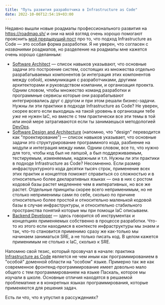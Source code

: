 ```yaml
---
title: "Путь развития разработчика в Infrastructure as Code"
date: 2022-10-06T12:54:19+03:00
---
```


Недавно вышли новые роадмапы профессионального развития на https://roadmap.sh/ и они на мой взгляд очень хорошо помогают прояснить [мой предыдущий пост](/kb/iac-engineering) про то, что подход Infrastructure as Code — это особая форма разработки. Я не уверен, что согласен с *названиями* роадмапов, но разделение на роадмапы мне кажется очень хорошо сделанным:  
- [Software Architect](https://roadmap.sh/software-architect) — список навыков указывают, что основные задачи это построение систем, состоящих из множества отдельно разрабатываемых компонентов (и интеграция этих компонентов между собой), коммуникация с разработчиками, другими архитекторами и руководством компании, и организация проекта. Одним словом, чтобы множество команд разработки и программные сервисы которые они разрабатывают интегрировались друг с другом и при этом решали бизнес-задачи. Нужны ли эти практики в подходе Infrastructure as Code? Не уверен, скорее всего если выходишь на такой уровень в организации тебе *уже* не нужен IaC, но вместе с тем практически все эти темы в той или иной мере затрагиваются если ты занимаешься методологией [DevOps](/kb/devops-evolution).
- [Software Design and Architecture](https://roadmap.sh/software-design-architecture) (напомню, что "design" переводится как "проектирование") — список навыков указывает, что основные задачи это структурирование программного кода, разбиение на модули и интеграция между ними. Одним словом, все то, что нужно для того, чтобы код был не лапшой, а был поддерживаемым, тестируемым, изменяемым, надежным и т.п. Нужны ли эти практики в подходе Infrastructure as Code? Несомненно. Если размер инфраструктурного кода десятки тысяч строк, применение всех этих практик и концептов поможет справиться со сложностью и в относительно более декларативных языках — она в них с ростом кодовой базы растет медленнее чем в императивных, но все же растет. Отдельные принципы скорее всего неприменимым, но не столько неприменимы сами по себе, сколько по причине относительно более простой и относительно маленькой кодовой базы в случае инфраструктуры, и относительно стабильного пространства понятий которые мы при помощи IaC описываем.  
- [Backend Developer](https://roadmap.sh/backend) — здесь говорится об инструментах и концепциях применяемых собственно в процессе разработки. Что-то из этого если  находимся в контексте инфраструктуры мы знаем и так, что-то становится применимо сразу же как-только мы начинаем заниматься SRE, а не только писать код. В целом кажется применимым не столько к IaC, сколько к SRE.

Напомню свой тезис, который прозвучал в начале: практика [Infrastructure as Code](iac-engineering) является не чем иным как программированием в "особой" доменной области на "особом" языке. Примерно так же как современное фронтенд-программирование имеет довольно мало общего с тем программированием на языке Паскаль, которое мы изучали в школе. Основные отличия находятся в решаемой проблематике и в конкретных языках программирования, которые применяются для решения задач.

Есть ли что, что я упустил в рассуждениях?
